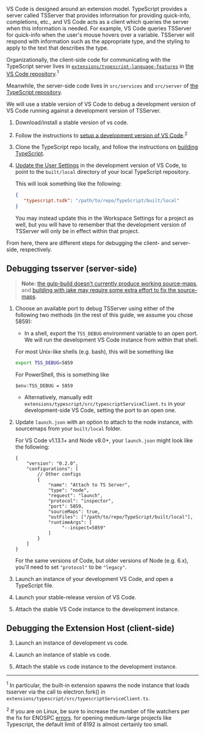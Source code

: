 VS Code is designed around an extension model. TypeScript provides a server called TSServer that provides information for providing quick-info, completions, etc., and VS Code acts as a client which queries the server when this information is needed. For example, VS Code queries TSServer for quick-info when the user's mouse hovers over a variable. TSServer will respond with information such as the appropriate type, and the styling to apply to the text that describes the type.

Organizationally, the client-side code for communicating with the TypeScript server lives in [`extensions/typescript-language-features`](https://github.com/Microsoft/vscode/tree/master/extensions/typescript-language-features) in [the VS Code repository](https://github.com/Microsoft/vscode).<sup>1</sup>

Meanwhile, the server-side code lives in `src/services` and `src/server` of [the TypeScript repository](https://github.com/Microsoft/TypeScript).

We will use a stable version of VS Code to debug a development version of VS Code running against a development version of TSServer.

1. Download/install a stable version of vs code.
2. Follow the instructions to [setup a development version of VS Code](https://github.com/Microsoft/vscode/wiki/How-to-Contribute).<sup>2</sup>
3. Clone the TypeScript repo locally, and follow the instructions on [building TypeScript](https://github.com/Microsoft/TypeScript#building).
4. [Update the User Settings](https://code.visualstudio.com/docs/languages/typescript#_using-newer-typescript-versions) in the development version of VS Code, to point to the `built/local` directory of your local TypeScript repository.

   This will look something like the following:

   ```json
   {
      "typescript.tsdk": "/path/to/repo/TypeScript/built/local"
   }
   ```

   You may instead update this in the Workspace Settings for a project as well, but you will have to remember that the development version of TSServer will only be in effect within that project.

From here, there are different steps for debugging the client- and server-side, respectively.

## Debugging tsserver (server-side)

> **Note:** [the gulp-build doesn't currently produce working source-maps](https://github.com/Microsoft/TypeScript/issues/11105), and [building with jake may require some extra effort to fix the source-maps](https://github.com/Microsoft/TypeScript/issues/11111).

1. Choose an available port to debug TSServer using either of the following two methods (in the rest of this guide, we assume you chose 5859):
    * In a shell, export the `TSS_DEBUG` environment variable to an open port. We will run the development VS Code instance from within that shell.

    For most Unix-like shells (e.g. bash), this will be something like

    ```sh
    export TSS_DEBUG=5859
    ```

    For PowerShell, this is something like

    ```posh
    $env:TSS_DEBUG = 5859
    ```

    * Alternatively, manually edit `extensions/typescript/src/typescriptServiceClient.ts` in your development-side VS Code, setting the port to an open one.

2. Update `launch.json` with an option to attach to the node instance, with sourcemaps from your `built/local` folder.

   For VS Code v1.13.1+ and Node v8.0+, your `launch.json` might look like the following:

   ```json5
   {
       "version": "0.2.0",
       "configurations": [
           // Other configs
           {
               "name": "Attach to TS Server",
               "type": "node",
               "request": "launch",
               "protocol": "inspector",
               "port": 5859,
               "sourceMaps": true,
               "outFiles": ["/path/to/repo/TypeScript/built/local"],
               "runtimeArgs": [
                    "--inspect=5859"
               ]
           }
       ]
   }
   ```
   
   For the same versions of Code, but older versions of Node (e.g. 6.x), you'll need to set `"protocol"` to be `"legacy"`.

3. Launch an instance of your development VS Code, and open a TypeScript file.
4. Launch your stable-release version of VS Code.
5. Attach the stable VS Code instance to the development instance.

## Debugging the Extension Host (client-side)

3) Launch an instance of development vs code.

4) Launch an instance of stable vs code.

5) Attach the stable vs code instance to the development instance.


---
<sup>1</sup> In particular, the built-in extension spawns the node instance that loads tsserver via the call to electron.fork() in `extensions/typescript/src/typescriptServiceClient.ts`.

<sup>2</sup> If you are on Linux, be sure to increase the number of file watchers per the fix for ENOSPC [errors](https://github.com/Microsoft/vscode/wiki/How-to-Contribute#incremental-build). for opening medium-large projects like Typescript, the default limit of 8192 is almost certainly too small.

